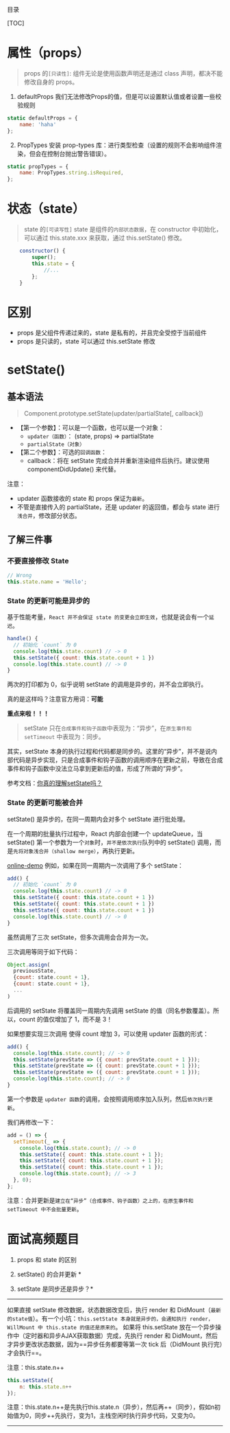 目录

[TOC]


# 属性（props）
>props 的`[只读性]`:
组件无论是使用函数声明还是通过 class 声明，都决不能修改自身的 props。

1. defaultProps
我们无法修改Props的值，但是可以设置默认值或者设置一些校验规则
```js
static defaultProps = {
    name: 'haha'
};
```

2. PropTypes
安装 prop-types 库：进行类型检查（设置的规则不会影响组件渲染，但会在控制台抛出警告错误）。
```js
static propTypes = {
    name: PropTypes.string.isRequired,
};
```


# 状态（state）
> state 的`[可读写性]`
state 是组件的`内部状态数据`，在 constructor 中初始化，可以通过 this.state.xxx 来获取，通过 this.setState() 修改。

```javascript
    constructor() {
        super();
        this.state = {
            //...
        };
    }
```

# 区别
- props 是父组件传递过来的，state 是私有的，并且完全受控于当前组件
- props 是只读的，state 可以通过 this.setState 修改


# setState()
## 基本语法
> Component.prototype.setState(updater/partialState[, callback])

- 【第一个参数】：可以是一个函数，也可以是一个对象：
  + `updater（函数）`： (state, props) => partialState
  + `partialState（对象）`
- 【第二个参数】：可选的`回调函数`：
  + callback：将在 setState 完成合并并重新渲染组件后执行。建议使用 componentDidUpdate() 来代替。

注意：
- updater 函数接收的 state 和 props 保证为`最新`。
- 不管是直接传入的 partialState，还是 updater 的返回值，都会与 state 进行`浅合并`，修改部分状态。

## 了解三件事
### 不要直接修改 State
```js
// Wrong
this.state.name = 'Hello';
```

### State 的更新可能是异步的
基于性能考量，`React 并不会保证 state 的变更会立即生效`，也就是说会有一个`延迟`。

```js
handle() {
  // 初始化 `count` 为 0
  console.log(this.state.count) // -> 0
  this.setState({ count: this.state.count + 1 })
  console.log(this.state.count) // -> 0
}
```
两次的打印都为 0，似乎说明 setState 的调用是异步的，并不会立即执行。

真的是这样吗？注意官方用词：**可能**

**重点来啦！！！**
>setState 只在`合成事件和钩子函数`中表现为：“异步”，在`原生事件和 setTimeout` 中表现为：同步。

其实，setState 本身的执行过程和代码都是同步的。这里的“异步”，并不是说内部代码是异步实现，只是合成事件和钩子函数的调用顺序在更新之前，导致在合成事件和钩子函数中没法立马拿到更新后的值，形成了所谓的“异步”。

参考文档：[你真的理解setState吗？](https://juejin.im/post/5b45c57c51882519790c7441)



### State 的更新可能被合并
setState() 是异步的，在同一周期内会对多个 setState 进行批处理。

在一个周期的批量执行过程中，React 内部会创建一个 updateQueue，当 setState() 第一个参数为一个`对象`时，`并不是依次执行`队列中的 setState() 调用，而是`先将对象浅合并（shallow merge）`，再执行更新。

[online-demo](https://codesandbox.io/s/react-setstate-riyhk?file=/src/index.js)
例如，如果在同一周期内一次调用了多个 setState：
```js
add() {
  // 初始化 `count` 为 0
  console.log(this.state.count) // -> 0
  this.setState({ count: this.state.count + 1 })
  this.setState({ count: this.state.count + 1 })
  this.setState({ count: this.state.count + 1 })
  console.log(this.state.count) // -> 0
}
```
虽然调用了三次 setState，但多次调用会合并为一次。

三次调用等同于如下代码：
```js
Object.assign(
  previousState,
  {count: state.count + 1},
  {count: state.count + 1},
  ...
)
```
后调用的 setState 将覆盖同一周期内先调用 setState 的值（同名参数覆盖）。所以，count 的值仅增加了 1，而不是 3！

如果想要实现三次调用 使得 count 增加 3，可以使用 updater 函数的形式：
```js
add() {
  console.log(this.state.count); // -> 0
  this.setState(prevState => ({ count: prevState.count + 1 }));
  this.setState(prevState => ({ count: prevState.count + 1 }));
  this.setState(prevState => ({ count: prevState.count + 1 }));
  console.log(this.state.count); // -> 0
}
```
第一个参数是 `updater 函数`的调用，会按照调用顺序加入队列，然后`依次执行更新`。

我们再修改一下：
```js
add = () => {
  setTimeout(_ => {
    console.log(this.state.count); // -> 0
    this.setState({ count: this.state.count + 1 });
    this.setState({ count: this.state.count + 1 });
    this.setState({ count: this.state.count + 1 });
    console.log(this.state.count); // -> 3
  }, 0);
};
```
注意：合并更新是`建立在“异步”（合成事件、钩子函数）之上的，在原生事件和 setTimeout 中不会批量更新`。


# 面试高频题目
1. props 和 state 的区别

2. setState() 的合并更新 *

3. setState 是同步还是异步？*





*****************
如果直接 setState 修改数据，状态数据改变后，执行 render 和 DidMount（`最新的state值`）。有一个小坑：`this.setState 本身就是异步的，会通知执行 render，WillMount 中 this.state 的值还是原来的`。
如果将 this.setState 放在一个异步操作中（定时器和异步AJAX获取数据）完成，先执行 render 和 DidMount，然后才异步更改状态数据，因为==异步任务都要等第一次 tick 后（DidMount 执行完）才会执行==。


注意：this.state.n++
```javascript
this.setState({
	n: this.state.n++
});
```
注意：this.state.n++是先执行this.state.n（异步），然后再++（同步），假如n初始值为0，同步++先执行，变为1，主栈空闲时执行异步代码，又变为0。
*****************
